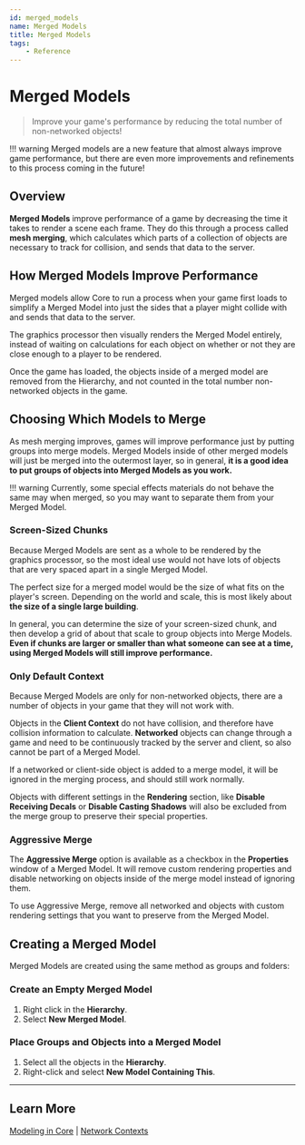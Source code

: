 ```yaml
---
id: merged_models
name: Merged Models
title: Merged Models
tags:
    - Reference
---
```


# Merged Models

> Improve your game's performance by reducing the total number of non-networked objects!

!!! warning
    Merged models are a new feature that almost always improve game performance, but  there are even more improvements and refinements to this process coming in the future!

## Overview

**Merged Models** improve performance of a game by decreasing the time it takes to render a scene each frame. They do this through a process called **mesh merging**, which calculates which parts of a collection of objects are necessary to track for collision, and sends that data to the server.

## How Merged Models Improve Performance

<!-- A game's framerate (FPS) is determined by whichever of three threads takes the longest: the game thread, the rendering thread, and the graphics. In almost all Core games, the **rendering thread** is slowest, and responsible for taking game data and sending it to the graphics processor. -->

Merged models allow Core to run a process when your game first loads to simplify a Merged Model into just the sides that a player might collide with and sends that data to the server.

The graphics processor then visually renders the Merged Model entirely, instead of waiting on calculations for each object on whether or not they are close enough to a player to be rendered.

Once the game has loaded, the objects inside of a merged model are removed from the Hierarchy, and not counted in the total number non-networked objects in the game.

## Choosing Which Models to Merge

As mesh merging improves, games will improve performance just by putting groups into merge models. Merged Models inside of other merged models will just be merged into the outermost layer, so in general, **it is a good idea to put groups of objects into Merged Models as you work.**

!!! warning
    Currently, some special effects materials do not behave the same may when merged, so you may want to separate them from your Merged Model.

### Screen-Sized Chunks

Because Merged Models are sent as a whole to be rendered by the graphics processor, so the most ideal use would not have lots of objects that are very spaced apart in a single Merged Model.

The perfect size for a merged model would be the size of what fits on the player's screen. Depending on the world and scale, this is most likely about **the size of a single large building**.

In general, you can determine the size of your screen-sized chunk, and then develop a grid of about that scale to group objects into Merge Models. **Even if chunks are larger or smaller than what someone can see at a time, using Merged Models will still improve performance.**

### Only Default Context

Because Merged Models are only for non-networked objects, there are a number of objects in your game that they will not work with.

Objects in the **Client Context** do not have collision, and therefore have collision information to calculate. **Networked** objects can change through a game and need to be continuously tracked by the server and client, so also cannot be part of a Merged Model.

If a networked or client-side object is added to a merge model, it will be ignored in the merging process, and should still work normally.

Objects with different settings in the **Rendering** section, like **Disable Receiving Decals** or **Disable Casting Shadows** will also be excluded from the merge group to preserve their special properties.

### Aggressive Merge

The **Aggressive Merge** option is available as a checkbox in the **Properties** window of a Merged Model. It will remove custom rendering properties and disable networking on objects inside of the merge model instead of ignoring them.

To use Aggressive Merge, remove all networked and objects with custom rendering settings that you want to preserve from the Merged Model.

## Creating a Merged Model

Merged Models are created using the same method as groups and folders:

### Create an Empty Merged Model

1. Right click in the **Hierarchy**.
2. Select **New Merged Model**.

### Place Groups and Objects into a Merged Model

1. Select all the objects in the **Hierarchy**.
2. Right-click and select **New Model Containing This**.

---

## Learn More

[Modeling in Core](modeling_reference.md) | [Network Contexts](networking.md)
